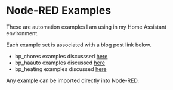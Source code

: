 # Node-RED Examples
 These are automation examples I am using in my Home Assistant environment.

Each example set is associated with a blog post link below.
- bp_chores examples discusssed [here](https://mwunderling.com/blog/chore_tracker.html)
- bp_haauto examples discussed [here](https://mwunderling.com)
- bp_heating examples discussed [here](https://mwunderling.com/blog/smartheating.html)

Any example can be imported directly into Node-RED.
